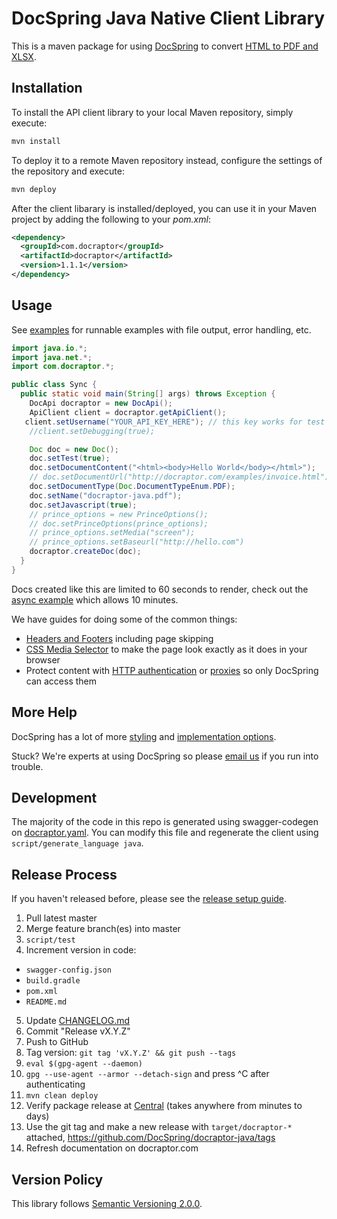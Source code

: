 # DocSpring Java Native Client Library

This is a maven package for using [DocSpring](https://docraptor.com/documentation) to convert [HTML to PDF and XLSX](https://docraptor.com).

## Installation

To install the API client library to your local Maven repository, simply execute:

```bash
mvn install
```

To deploy it to a remote Maven repository instead, configure the settings of the repository and execute:

```bash
mvn deploy
```

After the client libarary is installed/deployed, you can use it in your Maven project by adding the following to your _pom.xml_:

```xml
<dependency>
  <groupId>com.docraptor</groupId>
  <artifactId>docraptor</artifactId>
  <version>1.1.1</version>
</dependency>
```

## Usage

See [examples](examples/) for runnable examples with file output, error handling, etc.

```java
import java.io.*;
import java.net.*;
import com.docraptor.*;

public class Sync {
  public static void main(String[] args) throws Exception {
    DocApi docraptor = new DocApi();
    ApiClient client = docraptor.getApiClient();
   client.setUsername("YOUR_API_KEY_HERE"); // this key works for test documents
    //client.setDebugging(true);

    Doc doc = new Doc();
    doc.setTest(true);                                                   // test documents are free but watermarked
    doc.setDocumentContent("<html><body>Hello World</body></html>");     // supply content directly
    // doc.setDocumentUrl("http://docraptor.com/examples/invoice.html"); // or use a url
    doc.setDocumentType(Doc.DocumentTypeEnum.PDF);                       // PDF or XLS or XLSX
    doc.setName("docraptor-java.pdf");                                   // help you find a document later
    doc.setJavascript(true);                                             // enable JavaScript processing
    // prince_options = new PrinceOptions();
    // doc.setPrinceOptions(prince_options);
    // prince_options.setMedia("screen");                                // use screen styles instead of print styles
    // prince_options.setBaseurl("http://hello.com")                     // pretend URL when using document_content
    docraptor.createDoc(doc);
  }
}
```

Docs created like this are limited to 60 seconds to render, check out the [async example](examples/Async.java) which allows 10 minutes.

We have guides for doing some of the common things:

- [Headers and Footers](https://docraptor.com/documentation/style#pdf-headers-footers) including page skipping
- [CSS Media Selector](https://docraptor.com/documentation/api#api_basic_pdf) to make the page look exactly as it does in your browser
- Protect content with [HTTP authentication](https://docraptor.com/documentation/api#api_http_user) or [proxies](https://docraptor.com/documentation/api#api_http_proxy) so only DocSpring can access them

## More Help

DocSpring has a lot of more [styling](https://docraptor.com/documentation/style) and [implementation options](https://docraptor.com/documentation/api).

Stuck? We're experts at using DocSpring so please [email us](mailto:support@docraptor.com) if you run into trouble.

## Development

The majority of the code in this repo is generated using swagger-codegen on [docraptor.yaml](docraptor.yaml). You can modify this file and regenerate the client using `script/generate_language java`.

## Release Process

If you haven't released before, please see the [release setup guide](RELEASE_SETUP.md).

1. Pull latest master
2. Merge feature branch(es) into master
3. `script/test`
4. Increment version in code:

- `swagger-config.json`
- `build.gradle`
- `pom.xml`
- `README.md`

5. Update [CHANGELOG.md](CHANGELOG.md)
6. Commit "Release vX.Y.Z"
7. Push to GitHub
8. Tag version: `git tag 'vX.Y.Z' && git push --tags`
9. `eval $(gpg-agent --daemon)`
10. `gpg --use-agent --armor --detach-sign` and press ^C after authenticating
11. `mvn clean deploy`
12. Verify package release at [Central](http://search.maven.org/#search%7Cgav%7C1%7Cg%3A%22com.docraptor%22%20AND%20a%3A%22docraptor%22) (takes anywhere from minutes to days)
13. Use the git tag and make a new release with `target/docraptor-*` attached, https://github.com/DocSpring/docraptor-java/tags
14. Refresh documentation on docraptor.com

## Version Policy

This library follows [Semantic Versioning 2.0.0](http://semver.org).
